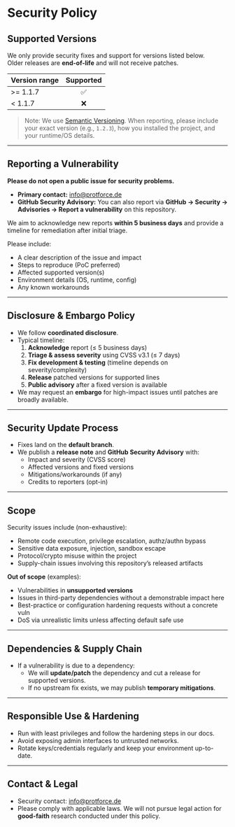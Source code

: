 # Security Policy

## Supported Versions

We only provide security fixes and support for versions listed below.  
Older releases are **end-of-life** and will not receive patches.

| Version range | Supported |
| --- | :---: |
| >= 1.1.7 | ✅ |
| < 1.1.7 | ❌ |

> Note: We use [Semantic Versioning](https://semver.org/). When reporting, please include your exact version (e.g., `1.2.3`), how you installed the project, and your runtime/OS details.

---

## Reporting a Vulnerability

**Please do not open a public issue for security problems.**

- **Primary contact:** info@protforce.de  
- **GitHub Security Advisory:** You can also report via **GitHub → Security → Advisories → Report a vulnerability** on this repository.

We aim to acknowledge new reports **within 5 business days** and provide a timeline for remediation after initial triage.

Please include:
- A clear description of the issue and impact
- Steps to reproduce (PoC preferred)
- Affected supported version(s)
- Environment details (OS, runtime, config)
- Any known workarounds

---

## Disclosure & Embargo Policy

- We follow **coordinated disclosure**.
- Typical timeline:
  1. **Acknowledge** report (≤ 5 business days)
  2. **Triage & assess severity** using CVSS v3.1 (≤ 7 days)
  3. **Fix development & testing** (timeline depends on severity/complexity)
  4. **Release** patched versions for supported lines
  5. **Public advisory** after a fixed version is available
- We may request an **embargo** for high-impact issues until patches are broadly available.

---

## Security Update Process

- Fixes land on the **default branch**.
- We publish a **release note** and **GitHub Security Advisory** with:
  - Impact and severity (CVSS score)
  - Affected versions and fixed versions
  - Mitigations/workarounds (if any)
  - Credits to reporters (opt-in)

---

## Scope

Security issues include (non-exhaustive):
- Remote code execution, privilege escalation, authz/authn bypass
- Sensitive data exposure, injection, sandbox escape
- Protocol/crypto misuse within the project
- Supply-chain issues involving this repository’s released artifacts

**Out of scope** (examples):

- Vulnerabilities in **unsupported versions**
- Issues in third-party dependencies without a demonstrable impact here
- Best-practice or configuration hardening requests without a concrete vuln
- DoS via unrealistic limits unless affecting default safe use

---

## Dependencies & Supply Chain

- If a vulnerability is due to a dependency:
  - We will **update/patch** the dependency and cut a release for supported versions.
  - If no upstream fix exists, we may publish **temporary mitigations**.

---

## Responsible Use & Hardening

- Run with least privileges and follow the hardening steps in our docs.
- Avoid exposing admin interfaces to untrusted networks.
- Rotate keys/credentials regularly and keep your environment up-to-date.

---

## Contact & Legal

- Security contact: info@protforce.de  
- Please comply with applicable laws. We will not pursue legal action for **good-faith** research conducted under this policy.

